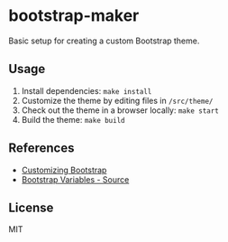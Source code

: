 # bootstrap-maker

Basic setup for creating a custom Bootstrap theme.

## Usage

1. Install dependencies: `make install`
2. Customize the theme by editing files in `/src/theme/`
3. Check out the theme in a browser locally: `make start`
4. Build the theme: `make build`

## References

- [Customizing Bootstrap](https://getbootstrap.com/docs/5.1/customize/overview/)
- [Bootstrap Variables - Source](https://github.com/twbs/bootstrap/blob/main/scss/_variables.scss)

## License

MIT
